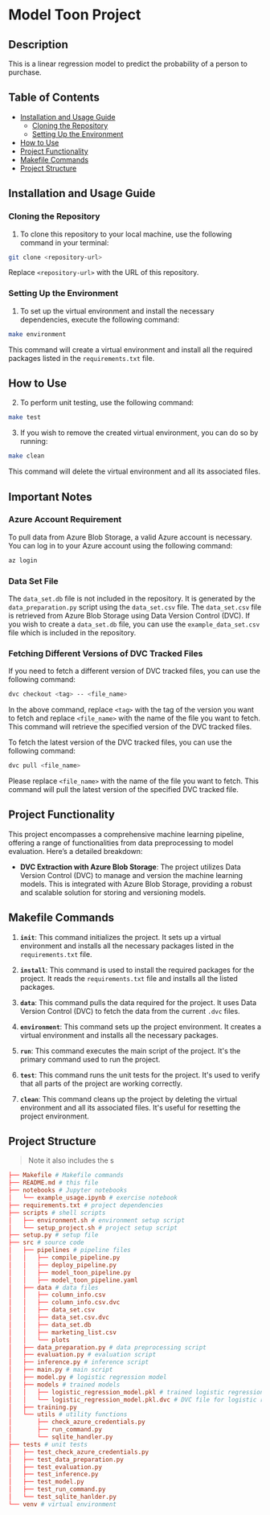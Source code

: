 # Model Toon Project

## Description

This is a linear regression model to predict the probability of a person to purchase.

## Table of Contents

- [Installation and Usage Guide](#installation-and-usage-guide)
  - [Cloning the Repository](#cloning-the-repository)
  - [Setting Up the Environment](#setting-up-the-environment)
- [How to Use](#how-to-use)
- [Project Functionality](#project-functionality)
- [Makefile Commands](#makefile-commands)
- [Project Structure](#project-structure)

## Installation and Usage Guide

### Cloning the Repository

1. To clone this repository to your local machine, use the following command in your terminal:

```bash
git clone <repository-url>
```

Replace `<repository-url>` with the URL of this repository.

### Setting Up the Environment

1. To set up the virtual environment and install the necessary dependencies, execute the following command:

```bash
make environment
```

This command will create a virtual environment and install all the required packages listed in the `requirements.txt` file.

## How to Use

2. To perform unit testing, use the following command:

```bash
make test
```

3. If you wish to remove the created virtual environment, you can do so by running:

```bash
make clean
```

This command will delete the virtual environment and all its associated files.

## Important Notes

### Azure Account Requirement

To pull data from Azure Blob Storage, a valid Azure account is necessary. You can log in to your Azure account using the following command:

```bash
az login
```

### Data Set File

The `data_set.db` file is not included in the repository. It is generated by the `data_preparation.py` script using the `data_set.csv` file. The `data_set.csv` file is retrieved from Azure Blob Storage using Data Version Control (DVC). If you wish to create a `data_set.db` file, you can use the `example_data_set.csv` file which is included in the repository.

### Fetching Different Versions of DVC Tracked Files

If you need to fetch a different version of DVC tracked files, you can use the following command:

```bash
dvc checkout <tag> -- <file_name>
```

In the above command, replace `<tag>` with the tag of the version you want to fetch and replace `<file_name>` with the name of the file you want to fetch. This command will retrieve the specified version of the DVC tracked files.

To fetch the latest version of the DVC tracked files, you can use the following command:

```bash
dvc pull <file_name>
```

Please replace `<file_name>` with the name of the file you want to fetch. This command will pull the latest version of the specified DVC tracked file.

## Project Functionality

This project encompasses a comprehensive machine learning pipeline, offering a range of functionalities from data preprocessing to model evaluation. Here’s a detailed breakdown:

- **DVC Extraction with Azure Blob Storage**: The project utilizes Data Version Control (DVC) to manage and version the machine learning models. This is integrated with Azure Blob Storage, providing a robust and scalable solution for storing and versioning models.

## Makefile Commands

1. **`init`**: This command initializes the project. It sets up a virtual environment and installs all the necessary packages listed in the `requirements.txt` file.

2. **`install`**: This command is used to install the required packages for the project. It reads the `requirements.txt` file and installs all the listed packages.

3. **`data`**: This command pulls the data required for the project. It uses Data Version Control (DVC) to fetch the data from the current `.dvc` files.

4. **`environment`**: This command sets up the project environment. It creates a virtual environment and installs all the necessary packages.

5. **`run`**: This command executes the main script of the project. It's the primary command used to run the project.

6. **`test`**: This command runs the unit tests for the project. It's used to verify that all parts of the project are working correctly.

7. **`clean`**: This command cleans up the project by deleting the virtual environment and all its associated files. It's useful for resetting the project environment.

## Project Structure

> Note it also includes the s

```toml
├── Makefile # Makefile commands
├── README.md # this file
├── notebooks # Jupyter notebooks
│   └── example_usage.ipynb # exercise notebook
├── requirements.txt # project dependencies
├── scripts # shell scripts
│   ├── environment.sh # environment setup script
│   └── setup_project.sh # project setup script
├── setup.py # setup file
├── src # source code
│   ├── pipelines # pipeline files
│   │   ├── compile_pipeline.py
│   │   ├── deploy_pipeline.py
│   │   ├── model_toon_pipeline.py
│   │   ├── model_toon_pipeline.yaml
│   ├── data # data files
│   │   ├── column_info.csv
│   │   ├── column_info.csv.dvc
│   │   ├── data_set.csv
│   │   ├── data_set.csv.dvc
│   │   ├── data_set.db
│   │   ├── marketing_list.csv
│   │   └── plots
│   ├── data_preparation.py # data preprocessing script
│   ├── evaluation.py # evaluation script
│   ├── inference.py # inference script
│   ├── main.py # main script
│   ├── model.py # logistic regression model
│   ├── models # trained models
│   │   ├── logistic_regression_model.pkl # trained logistic regression model fetched from Azure Blob Storage
│   │   └── logistic_regression_model.pkl.dvc # DVC file for logistic regression model
│   ├── training.py
│   └── utils # utility functions
│       ├── check_azure_credentials.py
│       ├── run_command.py
│       └── sqlite_handler.py
├── tests # unit tests
│   ├── test_check_azure_credentials.py
│   ├── test_data_preparation.py
│   ├── test_evaluation.py
│   ├── test_inference.py
│   ├── test_model.py
│   ├── test_run_command.py
│   └── test_sqlite_hanlder.py
└── venv # virtual environment
```
